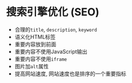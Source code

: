 # 搜索引擎优化 (SEO)



- 合理的`title`, `description`, `keyword`
- 语义化HTML标签
- 重要内容放到前面
- 重要内容不使用JavaScript输出
- 重要内容不使用`iframe`
- 图片加`alt`属性
- 提高网站速度, 网站速度也是排序的一个重要指标
